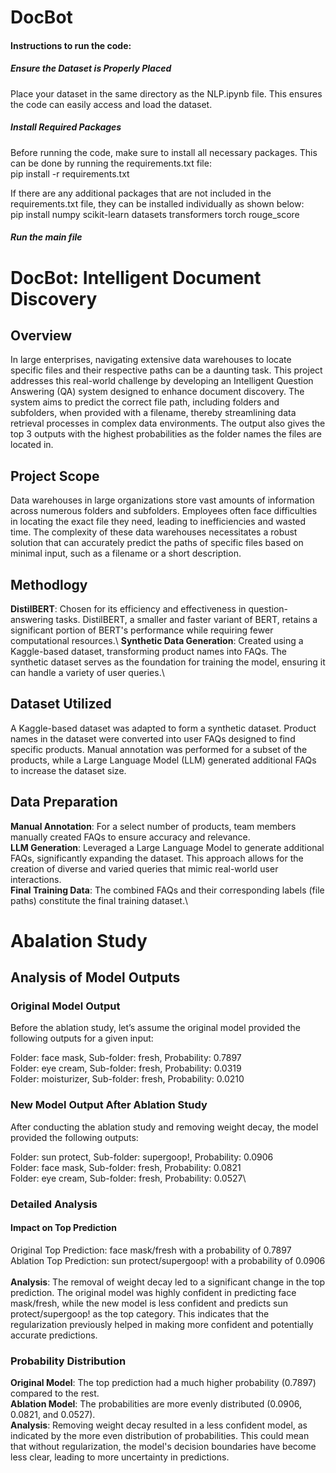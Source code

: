 # DocBot
#### Instructions to run the code:
##### Ensure the Dataset is Properly Placed 
Place your dataset in the same directory as the NLP.ipynb file. This ensures the code can easily access and load the dataset.

##### Install Required Packages
Before running the code, make sure to install all necessary packages. This can be done by running the requirements.txt file:\
pip install -r requirements.txt

If there are any additional packages that are not included in the requirements.txt file, they can be installed individually as shown below:\
pip install numpy scikit-learn datasets transformers torch rouge_score

##### Run the main file 

# DocBot: Intelligent Document Discovery
## Overview
In large enterprises, navigating extensive data warehouses to locate specific files and their respective paths can be a daunting task. This project addresses this real-world challenge by developing an Intelligent Question Answering (QA) system designed to enhance document discovery. The system aims to predict the correct file path, including folders and subfolders, when provided with a filename, thereby streamlining data retrieval processes in complex data environments. The output also gives the top 3 outputs with the highest probabilities as the folder names the files are located in.

## Project Scope
Data warehouses in large organizations store vast amounts of information across numerous folders and subfolders. Employees often face difficulties in locating the exact file they need, leading to inefficiencies and wasted time. The complexity of these data warehouses necessitates a robust solution that can accurately predict the paths of specific files based on minimal input, such as a filename or a short description.

## Methodlogy
**DistilBERT**: Chosen for its efficiency and effectiveness in question-answering tasks. DistilBERT, a smaller and faster variant of BERT, retains a significant portion of BERT's performance while requiring fewer computational resources.\ 
**Synthetic Data Generation**: Created using a Kaggle-based dataset, transforming product names into FAQs. The synthetic dataset serves as the foundation for training the model, ensuring it can handle a variety of user queries.\

## Dataset Utilized
A Kaggle-based dataset was adapted to form a synthetic dataset. Product names in the dataset were converted into user FAQs designed to find specific products. Manual annotation was performed for a subset of the products, while a Large Language Model (LLM) generated additional FAQs to increase the dataset size.

## Data Preparation
**Manual Annotation**: For a select number of products, team members manually created FAQs to ensure accuracy and relevance.\
**LLM Generation**: Leveraged a Large Language Model to generate additional FAQs, significantly expanding the dataset. This approach allows for the creation of diverse and varied queries that mimic real-world user interactions.\
**Final Training Data**: The combined FAQs and their corresponding labels (file paths) constitute the final training dataset.\

# Abalation Study
## Analysis of Model Outputs
### Original Model Output
  Before the ablation study, let’s assume the original model provided the following outputs for a given input:

Folder: face mask, Sub-folder: fresh, Probability: 0.7897\
Folder: eye cream, Sub-folder: fresh, Probability: 0.0319\
Folder: moisturizer, Sub-folder: fresh, Probability: 0.0210

### New Model Output After Ablation Study
After conducting the ablation study and removing weight decay, the model provided the following outputs:

Folder: sun protect, Sub-folder: supergoop!, Probability: 0.0906\
Folder: face mask, Sub-folder: fresh, Probability: 0.0821\
Folder: eye cream, Sub-folder: fresh, Probability: 0.0527\

### Detailed Analysis
#### Impact on Top Prediction

Original Top Prediction: face mask/fresh with a probability of 0.7897\
Ablation Top Prediction: sun protect/supergoop! with a probability of 0.0906\
\
**Analysis**: The removal of weight decay led to a significant change in the top prediction. The original model was highly confident in predicting face mask/fresh, while the new model is less confident and predicts sun protect/supergoop! as the top category. This indicates that the regularization previously helped in making more confident and potentially accurate predictions.

### Probability Distribution

**Original Model**: The top prediction had a much higher probability (0.7897) compared to the rest.\
**Ablation Model**: The probabilities are more evenly distributed (0.0906, 0.0821, and 0.0527).\
**Analysis**: Removing weight decay resulted in a less confident model, as indicated by the more even distribution of probabilities. This could mean that without regularization, the model's decision boundaries have become less clear, leading to more uncertainty in predictions.
